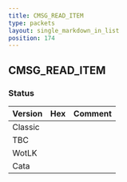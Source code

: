 ```yaml
---
title: CMSG_READ_ITEM
type: packets
layout: single_markdown_in_list
position: 174
---
```


## CMSG_READ_ITEM

### Status

Version | Hex | Comment
---------- | ---------- | ---------- 
Classic |  |  
TBC |  |  
WotLK |  |  
Cata |  |  
